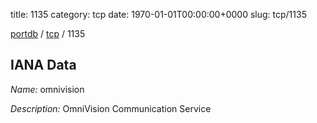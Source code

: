 title: 1135
category: tcp
date: 1970-01-01T00:00:00+0000
slug: tcp/1135

[portdb](/) / [tcp](/category/tcp.html) / 1135


## IANA Data

_Name:_ omnivision

_Description:_ OmniVision Communication Service


